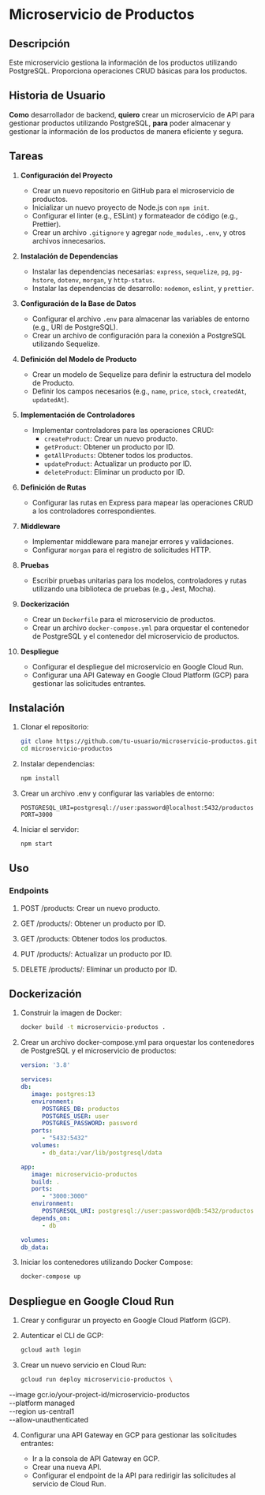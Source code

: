 # Microservicio de Productos

## Descripción

Este microservicio gestiona la información de los productos utilizando PostgreSQL. Proporciona operaciones CRUD básicas para los productos.

## Historia de Usuario

**Como** desarrollador de backend, **quiero** crear un microservicio de API para gestionar productos utilizando PostgreSQL, **para** poder almacenar y gestionar la información de los productos de manera eficiente y segura.

## Tareas

1. **Configuración del Proyecto**
    - Crear un nuevo repositorio en GitHub para el microservicio de productos.
    - Inicializar un nuevo proyecto de Node.js con `npm init`.
    - Configurar el linter (e.g., ESLint) y formateador de código (e.g., Prettier).
    - Crear un archivo `.gitignore` y agregar `node_modules`, `.env`, y otros archivos innecesarios.

2. **Instalación de Dependencias**
    - Instalar las dependencias necesarias: `express`, `sequelize`, `pg`, `pg-hstore`, `dotenv`, `morgan`, y `http-status`.
    - Instalar las dependencias de desarrollo: `nodemon`, `eslint`, y `prettier`.

3. **Configuración de la Base de Datos**
    - Configurar el archivo `.env` para almacenar las variables de entorno (e.g., URI de PostgreSQL).
    - Crear un archivo de configuración para la conexión a PostgreSQL utilizando Sequelize.

4. **Definición del Modelo de Producto**
    - Crear un modelo de Sequelize para definir la estructura del modelo de Producto.
    - Definir los campos necesarios (e.g., `name`, `price`, `stock`, `createdAt`, `updatedAt`).

5. **Implementación de Controladores**
    - Implementar controladores para las operaciones CRUD:
        - `createProduct`: Crear un nuevo producto.
        - `getProduct`: Obtener un producto por ID.
        - `getAllProducts`: Obtener todos los productos.
        - `updateProduct`: Actualizar un producto por ID.
        - `deleteProduct`: Eliminar un producto por ID.

6. **Definición de Rutas**
    - Configurar las rutas en Express para mapear las operaciones CRUD a los controladores correspondientes.

7. **Middleware**
    - Implementar middleware para manejar errores y validaciones.
    - Configurar `morgan` para el registro de solicitudes HTTP.

8. **Pruebas**
    - Escribir pruebas unitarias para los modelos, controladores y rutas utilizando una biblioteca de pruebas (e.g., Jest, Mocha).

9. **Dockerización**
    - Crear un `Dockerfile` para el microservicio de productos.
    - Crear un archivo `docker-compose.yml` para orquestar el contenedor de PostgreSQL y el contenedor del microservicio de productos.

10. **Despliegue**
    - Configurar el despliegue del microservicio en Google Cloud Run.
    - Configurar una API Gateway en Google Cloud Platform (GCP) para gestionar las solicitudes entrantes.

## Instalación

1. Clonar el repositorio:
   ```bash
   git clone https://github.com/tu-usuario/microservicio-productos.git
   cd microservicio-productos

2. Instalar dependencias:

   ```bash
   npm install

3. Crear un archivo .env y configurar las variables de entorno:

   ```env
   POSTGRESQL_URI=postgresql://user:password@localhost:5432/productos
   PORT=3000

4. Iniciar el servidor:

   ```bash
   npm start

## Uso

### Endpoints

1. POST /products: Crear un nuevo producto.

2. GET /products/: Obtener un producto por ID.

3. GET /products: Obtener todos los productos.

4. PUT /products/: Actualizar un producto por ID.

5. DELETE /products/: Eliminar un producto por ID.

## Dockerización

1. Construir la imagen de Docker:

   ```bash
   docker build -t microservicio-productos .

2. Crear un archivo docker-compose.yml para orquestar los contenedores de PostgreSQL y el microservicio de productos:

   ```yaml
   version: '3.8'

   services:
   db:
      image: postgres:13
      environment:
         POSTGRES_DB: productos
         POSTGRES_USER: user
         POSTGRES_PASSWORD: password
      ports:
         - "5432:5432"
      volumes:
         - db_data:/var/lib/postgresql/data

   app:
      image: microservicio-productos
      build: .
      ports:
         - "3000:3000"
      environment:
         POSTGRESQL_URI: postgresql://user:password@db:5432/productos
      depends_on:
         - db

   volumes:
   db_data:

3. Iniciar los contenedores utilizando Docker Compose:

   ```bash
   docker-compose up


## Despliegue en Google Cloud Run

1. Crear y configurar un proyecto en Google Cloud Platform (GCP).

2. Autenticar el CLI de GCP:

   ```bash
   gcloud auth login

3. Crear un nuevo servicio en Cloud Run:

   ```bash
   gcloud run deploy microservicio-productos \
  --image gcr.io/your-project-id/microservicio-productos \
  --platform managed \
  --region us-central1 \
  --allow-unauthenticated

4. Configurar una API Gateway en GCP para gestionar las solicitudes entrantes:

   - Ir a la consola de API Gateway en GCP.
   - Crear una nueva API.
   - Configurar el endpoint de la API para redirigir las solicitudes al servicio de Cloud Run.
